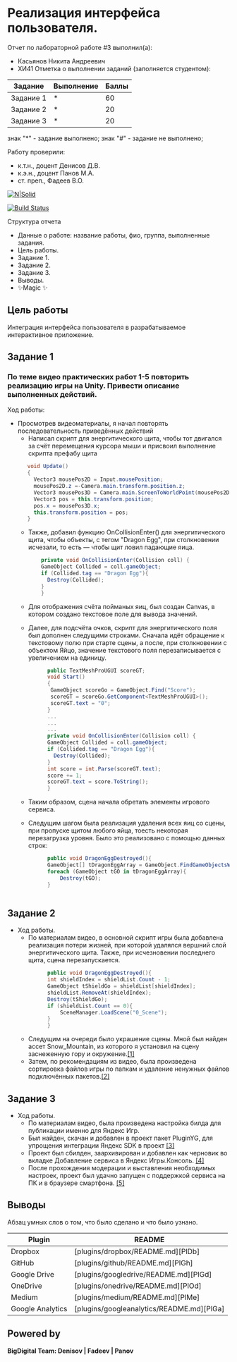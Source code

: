 # Реализация интерфейса пользователя.
Отчет по лабораторной работе #3 выполнил(а):
- Касьянов Никита Андреевич
- ХИ41
Отметка о выполнении заданий (заполняется студентом):

| Задание | Выполнение | Баллы |
| ------ | ------ | ------ |
| Задание 1 | * | 60 |
| Задание 2 | * | 20 |
| Задание 3 | * | 20 |

знак "*" - задание выполнено; знак "#" - задание не выполнено;

Работу проверили:
- к.т.н., доцент Денисов Д.В.
- к.э.н., доцент Панов М.А.
- ст. преп., Фадеев В.О.

[![N|Solid](https://cldup.com/dTxpPi9lDf.thumb.png)](https://nodesource.com/products/nsolid)

[![Build Status](https://travis-ci.org/joemccann/dillinger.svg?branch=master)](https://travis-ci.org/joemccann/dillinger)

Структура отчета

- Данные о работе: название работы, фио, группа, выполненные задания.
- Цель работы.
- Задание 1.
- Задание 2.
- Задание 3.
- Выводы.
- ✨Magic ✨

## Цель работы
Интеграция интерфейса пользователя в разрабатываемое интерактивное приложение.
## Задание 1
### По теме видео практических работ 1-5 повторить реализацию игры на Unity. Привести описание выполненных действий.
Ход работы:
  - Просмотрев видеоматериалы, я начал повторять последовательность приведённых действий
    - Написал скрипт для энергитического щита, чтобы тот двигался за счёт перемещения курсора мыши и присвоил выполнение скрипта префабу щита
     ```c#
        void Update()
        {
          Vector3 mousePos2D = Input.mousePosition;
          mousePos2D.z =-Camera.main.transform.position.z;
          Vector3 mousePos3D = Camera.main.ScreenToWorldPoint(mousePos2D);
          Vector3 pos = this.transform.position;
          pos.x = mousePos3D.x;
          this.transform.position = pos;
        }
     ```
    - Также, добавил функцию OnCollisionEnter() для энергитического щита, чтобы объекты, с тегом "Dragon Egg", при столкновении исчезали, то есть — чтобы щит ловил падающие яица.
        ```c#
            private void OnCollisionEnter(Collision coll) {
            GameObject Collided = coll.gameObject;
            if (Collided.tag == "Dragon Egg"){
              Destroy(Collided);
            }
            } 
       ```
    - Для отображения счёта пойманых яиц, был создан Canvas, в котором создано текстовое поле для вывода значений.
    - Далее, для подсчёта очков, скрипт для энергитического поля был дополнен следущими строками. Сначала идёт обращение к текстовому полю при старте сцены, а после, при столкновении с объектом Яйцо, значение текстового поля перезаписывается с увеличением на единицу.
      ```c#
            public TextMeshProUGUI scoreGT;
            void Start()
            {
             GameObject scoreGo = GameObject.Find("Score");
             scoreGT = scoreGo.GetComponent<TextMeshProUGUI>();
             scoreGT.text = "0";
            }
            ...
            ...
            ...
            private void OnCollisionEnter(Collision coll) {
            GameObject Collided = coll.gameObject;
            if (Collided.tag == "Dragon Egg"){
              Destroy(Collided);
            }
            int score = int.Parse(scoreGT.text);
            score += 1;
            scoreGT.text = score.ToString();
            }
       ```
    
    - Таким образом, сцена начала обретать элементы игрового сервиса.
    - Следущим шагом была реализация удаления всех яиц со сцены, при пропуске щитом любого яйца, тоесть некоторая перезагрузка уровня. Было это реализовано с помощью данных строк:
      ```c#
            public void DragonEggDestroyed(){
            GameObject[] tDragonEggArray = GameObject.FindGameObjectsWithTag("Dragon Egg");
            foreach (GameObject tGO in tDragonEggArray){
                Destroy(tGO);
            }
            
       ```
  
## Задание 2
  - Ход работы.
    - По материалам видео, в основной скрипт игры была добавлена реализация потери жизней, при которой удалялся вершний слой энергитического щита. Также, при исчезновении последнего щита, сцена перезапускается.
      ```c#
            public void DragonEggDestroyed(){
            int shieldIndex = shieldList.Count - 1;
            GameObject tShieldGo = shieldList[shieldIndex];
            shieldList.RemoveAt(shieldIndex);
            Destroy(tShieldGo);
            if (shieldList.Count == 0){
                SceneManager.LoadScene("0_Scene");
            }
            }
       ```
    - Следущим на очереди было украшение сцены. Мной был найден ассет Snow_Mountain, из которого я установил на сцену заснеженную гору и окружение.[[1]](https://github.com/Kasyanov-git/DA-in-GameDev-lab3/blob/main/1.jpg)
    - Затем, по рекомендациям из видео, была произведена сортировка файлов игры по папкам и удаление ненужных файлов подключённых пакетов.[[2]](https://github.com/Kasyanov-git/DA-in-GameDev-lab3/blob/main/2.jpg)

## Задание 3
   - Ход работы.
      - По материалам видео, была произведена настройка билда для публикации именно для Яндекс Игр.
      - Был найден, скачан и добавлен в проект пакет PluginYG, для упрощения интеграции Яндекс SDK в проект [[3]](https://github.com/Kasyanov-git/DA-in-GameDev-lab3/blob/main/3.jpg)
      - Проект был сбилден, заархивирован и добавлен как черновик во вкладке Добавление сервиса в Яндекс Игры.Консоль. [[4]](https://github.com/Kasyanov-git/DA-in-GameDev-lab3/blob/main/4.jpg)
      - После прохождения модерации и выставления необходимых настроек, проект был удачно запущен с поддержкой сервиса на ПК и в браузере смартфона. [[5]](https://github.com/Kasyanov-git/DA-in-GameDev-lab3/blob/main/5.jpg) 


## Выводы

Абзац умных слов о том, что было сделано и что было узнано.

| Plugin | README |
| ------ | ------ |
| Dropbox | [plugins/dropbox/README.md][PlDb] |
| GitHub | [plugins/github/README.md][PlGh] |
| Google Drive | [plugins/googledrive/README.md][PlGd] |
| OneDrive | [plugins/onedrive/README.md][PlOd] |
| Medium | [plugins/medium/README.md][PlMe] |
| Google Analytics | [plugins/googleanalytics/README.md][PlGa] |

## Powered by

**BigDigital Team: Denisov | Fadeev | Panov**
